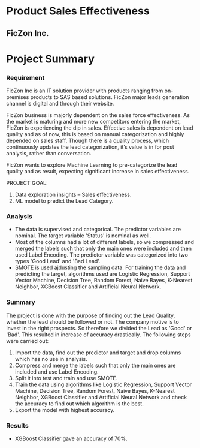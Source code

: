 # Product Sales Effectiveness
## FicZon Inc.

# Project Summary
### Requirement
   FicZon Inc is an IT solution provider with products ranging from on-premises products to SAS based solutions. FicZon major leads generation channel is digital and through their website.
   
   FicZon business is majorly dependent on the sales force effectiveness. As the market is maturing and more new competitors entering the market, FicZon is experiencing the dip in sales. Effective sales is dependent on lead quality and as of now, this is based on manual categorization and highly depended on sales staff. Though there is a quality process, which continuously updates the lead categorization, it’s value is in for post analysis, rather than conversation.
    
   FicZon wants to explore Machine Learning to pre-categorize the lead quality and as result, expecting significant increase in sales effectiveness.

PROJECT GOAL:
1. Data exploration insights – Sales effectiveness.
2. ML model to predict the Lead Category.

### Analysis
- The data is supervised and categorical. The predictor variables are nominal. The target variable 'Status' is nominal as well. 
- Most of the columns had a lot of different labels, so we compressed and merged the labels such that only the main ones were included and then used Label Encoding. The predictor variable was categorized into two types 'Good Lead' and 'Bad Lead'.
- SMOTE is used ajdusting the sampling data. For training the data and predicting the target, algorithms used are Logistic Regression, Support Vector Machine, Decision Tree, Random Forest, Naive Bayes, K-Nearest Neighbor, XGBoost Classifier and Artificial Neural Network.

### Summary
The project is done with the purpose of finding out the Lead Quality, whether the lead should be followed or not. The    company motive is to invest in the right prospects. So therefore we divided the Lead as 'Good' or 'Bad'. This resulted  in increase of accuracy drastically.
    The following steps were carried out:
1. Import the data, find out the predictor and target and drop columns which has no use in analysis.
2. Compress and merge the labels such that only the main ones are included and use Label Encoding.
3. Split it into test and train and use SMOTE.
4. Train the data using algorithms like Logistic Regression, Support Vector Machine, Decision Tree, Random Forest, Naive Bayes, K-Nearest Neighbor, XGBoost Classifier and Artificial Neural Network and check the accuracy to find out which algorithm is the best.
5. Export the model with highest accuracy.

### Results
- XGBoost Classifier gave an accuracy of 70%.
